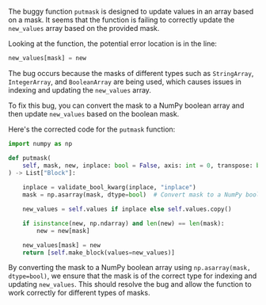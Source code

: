 The buggy function `putmask` is designed to update values in an array based on a mask. It seems that the function is failing to correctly update the `new_values` array based on the provided mask.

Looking at the function, the potential error location is in the line:
```python
new_values[mask] = new
```

The bug occurs because the masks of different types such as `StringArray`, `IntegerArray`, and `BooleanArray` are being used, which causes issues in indexing and updating the `new_values` array.

To fix this bug, you can convert the mask to a NumPy boolean array and then update `new_values` based on the boolean mask.

Here's the corrected code for the `putmask` function:

```python
import numpy as np

def putmask(
    self, mask, new, inplace: bool = False, axis: int = 0, transpose: bool = False,
) -> List["Block"]:
    
    inplace = validate_bool_kwarg(inplace, "inplace")
    mask = np.asarray(mask, dtype=bool)  # Convert mask to a NumPy boolean array

    new_values = self.values if inplace else self.values.copy()

    if isinstance(new, np.ndarray) and len(new) == len(mask):
        new = new[mask]

    new_values[mask] = new
    return [self.make_block(values=new_values)]
```

By converting the mask to a NumPy boolean array using `np.asarray(mask, dtype=bool)`, we ensure that the mask is of the correct type for indexing and updating `new_values`. This should resolve the bug and allow the function to work correctly for different types of masks.